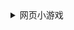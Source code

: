 <details>
<summary>网页小游戏</summary>
<br>

投篮 http://t.cn/AisizCcW

见缝插针 http://t.cn/E9tsC3p

锦上添花 http://t.cn/AiOrmbVh

堆木头 http://t.cn/E9tsC3N

OREOOO http://t.cn/EGdTQlC 

刮腿毛 http://t.cn/A6PyP7Cd 

能打多少次 http://t.cn/A6PLFX5u

打掉砖块 http://t.cn/RcAimvm  

大宝剑 http://t.cn/A6PLFX5p

十滴水 http://t.cn/A6PLFX5W

友谊的小船说翻就翻 http://t.cn/RcAKw8F

无尽之湖 http://t.cn/A6PLFX50

蛇与方块 http://t.cn/Ev96Ras

有多远滚多远 http://t.cn/AisiB48U 

羽毛球 http://t.cn/A6Pyti4P

彩虹屁 http://t.cn/A6Py5a3Q

乌鸦喝水 http://t.cn/RUMpO5R

擦一擦 http://t.cn/A6PyZq50 

翻转水瓶 http://t.cn/A6PyZq5o

磁铁粘粘 http://t.cn/A6PyqtYy 

旋转飞刀 http://t.cn/A6PyLrCb 

守护蛋蛋 http://t.cn/A6PyZq5a

打泡泡 http://t.cn/A6Pq1Hoj 

纸牌接龙 http://t.cn/AiuR04G8

六角拼拼 http://t.cn/Rtp4QDz

俄罗斯方块 http://t.cn/RcciqaX

弹弹球 http://t.cn/RVbx3Dz

切水果 http://t.cn/A6PGSCKb

搭桥 http://t.cn/A6P5PvvX

</details> 
